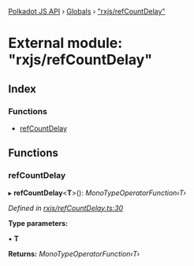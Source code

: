 [Polkadot JS API](../README.md) › [Globals](../globals.md) › ["rxjs/refCountDelay"](_rxjs_refcountdelay_.md)

# External module: "rxjs/refCountDelay"

## Index

### Functions

* [refCountDelay](_rxjs_refcountdelay_.md#refcountdelay)

## Functions

###  refCountDelay

▸ **refCountDelay**<**T**>(): *MonoTypeOperatorFunction‹T›*

*Defined in [rxjs/refCountDelay.ts:30](https://github.com/polkadot-js/api/blob/ad570cac5a/packages/rpc-core/src/rxjs/refCountDelay.ts#L30)*

**Type parameters:**

▪ **T**

**Returns:** *MonoTypeOperatorFunction‹T›*
